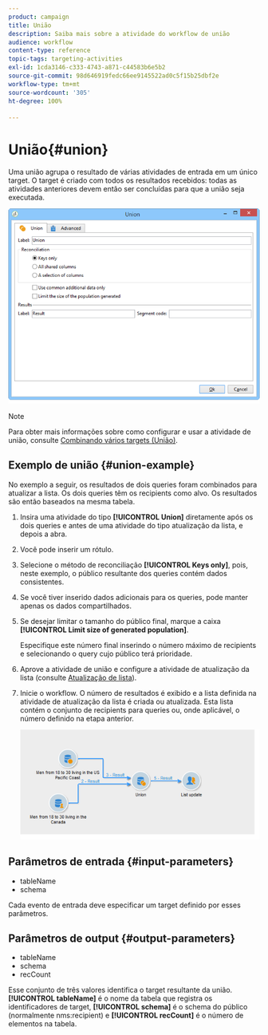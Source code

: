 ```yaml
---
product: campaign
title: União
description: Saiba mais sobre a atividade do workflow de união
audience: workflow
content-type: reference
topic-tags: targeting-activities
exl-id: 1cda3146-c333-4743-a871-c44583b6e5b2
source-git-commit: 98d646919fedc66ee9145522ad0c5f15b25dbf2e
workflow-type: tm+mt
source-wordcount: '305'
ht-degree: 100%

---
```


# União{#union}

Uma união agrupa o resultado de várias atividades de entrada em um único target. O target é criado com todos os resultados recebidos: todas as atividades anteriores devem então ser concluídas para que a união seja executada.

![](assets/s_user_segmentation_union.png)

>[!NOTE]
>
>Para obter mais informações sobre como configurar e usar a atividade de união, consulte [Combinando vários targets (União)](../../workflow/using/targeting-data.md#combining-several-targets--union-).

## Exemplo de união {#union-example}

No exemplo a seguir, os resultados de dois queries foram combinados para atualizar a lista. Os dois queries têm os recipients como alvo. Os resultados são então baseados na mesma tabela.

1. Insira uma atividade do tipo **[!UICONTROL Union]** diretamente após os dois queries e antes de uma atividade do tipo atualização da lista, e depois a abra.
1. Você pode inserir um rótulo.
1. Selecione o método de reconciliação **[!UICONTROL Keys only]**, pois, neste exemplo, o público resultante dos queries contém dados consistentes.
1. Se você tiver inserido dados adicionais para os queries, pode manter apenas os dados compartilhados.
1. Se desejar limitar o tamanho do público final, marque a caixa **[!UICONTROL Limit size of generated population]**.

   Especifique este número final inserindo o número máximo de recipients e selecionando o query cujo público terá prioridade.

1. Aprove a atividade de união e configure a atividade de atualização da lista (consulte [Atualização de lista](../../workflow/using/list-update.md)).
1. Inicie o workflow. O número de resultados é exibido e a lista definida na atividade de atualização da lista é criada ou atualizada. Esta lista contém o conjunto de recipients para queries ou, onde aplicável, o número definido na etapa anterior.

   ![](assets/union_example.png)

## Parâmetros de entrada {#input-parameters}

* tableName
* schema

Cada evento de entrada deve especificar um target definido por esses parâmetros.

## Parâmetros de output {#output-parameters}

* tableName
* schema
* recCount

Esse conjunto de três valores identifica o target resultante da união. **[!UICONTROL tableName]** é o nome da tabela que registra os identificadores de target, **[!UICONTROL schema]** é o schema do público (normalmente nms:recipient) e **[!UICONTROL recCount]** é o número de elementos na tabela.
